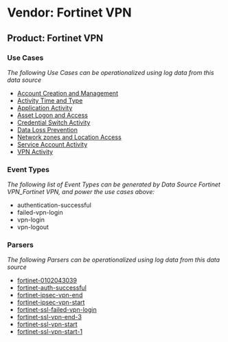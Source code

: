 Vendor: Fortinet VPN
====================
Product: Fortinet VPN
---------------------

### Use Cases

_The following Use Cases can be operationalized using log data from this data source_

* [Account Creation and Management](usecase_account_creation_and_management.md)
* [Activity Time  and Type](usecase_activity_time__and_type.md)
* [Application Activity](usecase_application_activity.md)
* [Asset Logon and Access](usecase_asset_logon_and_access.md)
* [Credential Switch Activity](usecase_credential_switch_activity.md)
* [Data Loss Prevention](usecase_data_loss_prevention.md)
* [Network zones and Location Access](usecase_network_zones_and_location_access.md)
* [Service Account Activity](usecase_service_account_activity.md)
* [VPN Activity](usecase_vpn_activity.md)


### Event Types

_The following list of Event Types can be generated by Data Source Fortinet VPN_Fortinet VPN, and power the use cases above:_

- authentication-successful
- failed-vpn-login
- vpn-login
- vpn-logout


### Parsers

_The following Parsers can be operationalized using log data from this data source_

* [fortinet-0102043039](parserContent_fortinet-0102043039.md)
* [fortinet-auth-successful](parserContent_fortinet-auth-successful.md)
* [fortinet-ipsec-vpn-end](parserContent_fortinet-ipsec-vpn-end.md)
* [fortinet-ipsec-vpn-start](parserContent_fortinet-ipsec-vpn-start.md)
* [fortinet-ssl-failed-vpn-login](parserContent_fortinet-ssl-failed-vpn-login.md)
* [fortinet-ssl-vpn-end-3](parserContent_fortinet-ssl-vpn-end-3.md)
* [fortinet-ssl-vpn-start](parserContent_fortinet-ssl-vpn-start.md)
* [fortinet-ssl-vpn-start-1](parserContent_fortinet-ssl-vpn-start-1.md)
